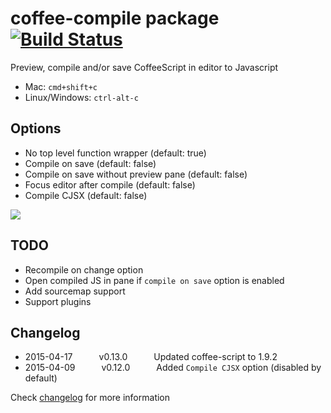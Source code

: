 # coffee-compile package [![Build Status](https://travis-ci.org/adrianlee44/atom-coffee-compile.svg?branch=master)](https://travis-ci.org/adrianlee44/atom-coffee-compile)

Preview, compile and/or save CoffeeScript in editor to Javascript
- Mac: `cmd+shift+c`
- Linux/Windows: `ctrl-alt-c`

## Options
- No top level function wrapper (default: true)
- Compile on save (default: false)
- Compile on save without preview pane (default: false)
- Focus editor after compile (default: false)
- Compile CJSX (default: false)

![](https://raw.github.com/adrianlee44/atom-coffee-compile/master/screenshot.png)

## TODO
- Recompile on change option
- Open compiled JS in pane if `compile on save` option is enabled
- Add sourcemap support
- Support plugins

## Changelog
- 2015-04-17   v0.13.0   Updated coffee-script to 1.9.2
- 2015-04-09   v0.12.0   Added `Compile CJSX` option (disabled by default)

Check [changelog](https://github.com/adrianlee44/atom-coffee-compile/blob/master/CHANGELOG.md) for more information
